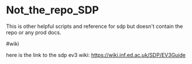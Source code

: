 # Not_the_repo_SDP
This is other helpful scripts and reference for sdp but doesn't contain the repo or any prod docs.



#wiki

here is the link to the sdp ev3 wiki:
https://wiki.inf.ed.ac.uk/SDP/EV3Guide


